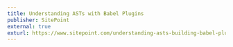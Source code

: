 ```yaml
---
title: Understanding ASTs with Babel Plugins
publisher: SitePoint
external: true
exturl: https://www.sitepoint.com/understanding-asts-building-babel-plugin/
---
```

